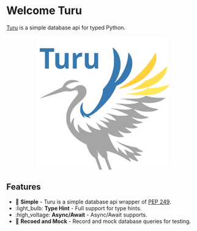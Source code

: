 # Welcome Turu

[Turu](https://github.com/yassun7010/turu-py) is a simple database api for typed Python.

<p align="center">
    <img alt="logo" src="images/logo.svg" width="350" />
</p>

## Features

- :rocket: **Simple** - Turu is a simple database api wrapper of [PEP 249](https://peps.python.org/pep-0249/).
- :light_bulb: **Type Hint**  - Full support for type hints.
- :high_voltage: **Async/Await** - Async/Await supports.
- :test_tube: **Recoed and Mock** - Record and mock database queries for testing.
